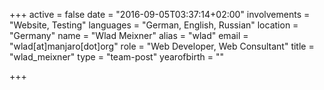 +++
active = false
date = "2016-09-05T03:37:14+02:00"
involvements = "Website, Testing"
languages = "German, English, Russian"
location = "Germany"
name = "Wlad Meixner"
alias = "wlad"
email = "wlad[at]manjaro[dot]org"
role = "Web Developer, Web Consultant"
title = "wlad_meixner"
type = "team-post"
yearofbirth = ""

+++

